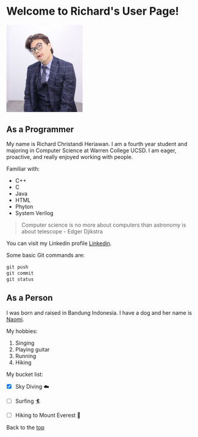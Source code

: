 # **Welcome to Richard's User Page!**

<img src="IMG_8370%202.jpg" width="200">

## As a Programmer

My name is Richard Christandi Heriawan. I am a fourth year student and majoring in Computer Science at Warren College UCSD. I am eager, proactive, and really enjoyed working with people. 

Familiar with: 

- C++
- C
- Java
- HTML
- Phyton
- System Verilog 

> Computer science is no more about computers than astronomy is about telescope - Edger Djikstra

You can visit my Linkedin profile [Linkedin](https://www.linkedin.com/in/richard-heriawan-999580208?lipi=urn%3Ali%3Apage%3Ad_flagship3_profile_view_base_contact_details%3BWZVEPgRfQuyDsilyptGWZg%3D%3D).

Some basic Git commands are:
```
git push
git commit
git status
```
## As a Person

I was born and raised in Bandung Indonesia. I have a dog and her name is [Naomi](IMG_8728.jpg). 

My hobbies:

1. Singing
2. Playing guitar
3. Running
4. Hiking

My bucket list: 

- [x] Sky Diving :cloud:
- [ ] Surfing :surfer: 
- [ ] Hiking to Mount Everest :mount_fuji:
  

  
Back to the [top](#welcome-to-richards-user-page)